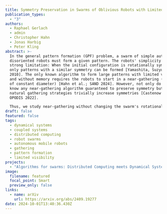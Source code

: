 ```yaml
---
title: Symmetry Preservation in Swarms of Oblivious Robots with Limited Visibility
publication_types:
  - "3"
authors:
  - Raphael Gerlach
  - admin
  - Christopher Hahn
  - Jonas Harbig
  - Peter Kling
abstract: >-
  In the general pattern formation (GPF) problem, a swarm of simple autonomous,
  disoriented robots must form a given pattern. The robots' simplicity imply a
  strong limitation: When the initial configuration is rotationally symmetric,
  only patterns with a similar symmetry can be formed [Yamashita, Suzyuki; TCS
  2010]. The only known algorithm to form large patterns with limited visibility
  and without memory requires the robots to start in a near-gathering (a swarm
  of constant diameter) [Hahn et al.; SAND 2024]. However, not only do we not
  know any near-gathering algorithm guaranteed to preserve symmetry but most
  natural gathering strategies trivially increase symmetries [Castenow et al.;
  OPODIS 2022].

  Thus, we study near-gathering without changing the swarm's rotational symmetry for disoriented, oblivious robots with limited visibility (the OBLOT-model, see [Flocchini et al.; 2019]). We introduce a technique based on the theory of dynamical systems to analyze how a given algorithm affects symmetry and provide sufficient conditions for symmetry preservation. Until now, it was unknown whether the considered OBLOT-model allows for any non-trivial algorithm that always preserves symmetry. Our first result shows that a variant of Go-to-the-Average always preserves symmetry but may sometimes lead to multiple, unconnected near-gathering clusters. Our second result is a symmetry-preserving near-gathering algorithm that works on swarms with a convex boundary (the outer boundary of the unit disc graph) and without holes (circles of diameter 1 inside the boundary without any robots). 
draft: false
featured: false
tags:
  - dynamical systems
  - coupled systems
  - distributed computing
  - robot swarms
  - autonomous mobile robots
  - gathering
  - pattern formation
  - limited visibility
projects:
  - "Algorithms for swarms: Distributed Computing meets Dynamical Systems"
image:
  filename: featured
  focal_point: Smart
  preview_only: false
links:
  - name: arXiv
    url: https://arxiv.org/abs/2409.19277
date: 2024-10-01T13:40:36.430Z
---
```

